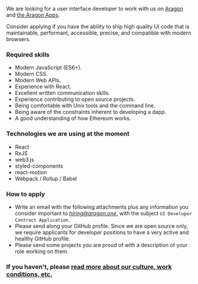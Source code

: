 We are looking for a user interface developer to work with us on [Aragon](https://github.com/aragon/aragon) and [the Aragon Apps](https://github.com/aragon/aragon-apps).

Consider applying if you have the ability to ship high quality UI code that is maintainable, performant, accessible, precise, and compatible with modern browsers.

### Required skills

- Modern JavaScript (ES6+).
- Modern CSS.
- Modern Web APIs.
- Experience with React.
- Excellent written communication skills.
- Experience contributing to open source projects.
- Being comfortable with Unix tools and the command line.
- Being aware of the constraints inherent to developing a dapp.
- A good understanding of how Ethereum works.

### Technologies we are using at the moment

- React
- RxJS
- web3.js
- styled-components
- react-motion
- Webpack / Rollup / Babel

### How to apply

- Write an email with the following attachments plus any information you consider important to *hiring@aragon.one*, with the subject `UI Developer Contract Application`.
- Please send along your GitHub profile. Since we are open source only, we require applicants for developer positions to have a very active and healthy GitHub profile.
- Please send some projects you are proud of with a description of your role working on them.

### If you haven't, please [read more about our culture, work conditions, etc.](../index.md)
